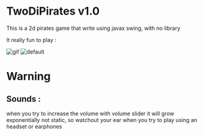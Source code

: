 # TwoDiPirates v1.0
This is a 2d pirates game that write using javax swing, with no library

It really fun to play :

![gif](https://ik.imagekit.io/ubr0jv4pe/TwoDiPirates/ezgif.com-video-to-gif.gif?updatedAt=1697328145676)
![default](https://ik.imagekit.io/ubr0jv4pe/TwoDiPirates/img2.png?updatedAt=1697327654633)

# Warning

## Sounds :

when you try to increase the volume with volume slider it will grow exponentially not static, so watchout your ear when you try to play using an headset or earphones
